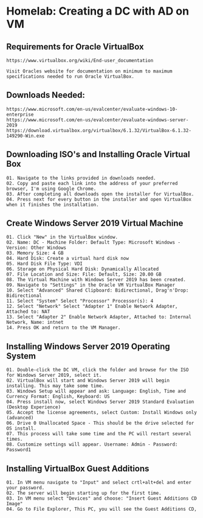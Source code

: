 # Homelab: Creating a DC with AD on VM

## Requirements for Oracle VirtualBox
    https://www.virtualbox.org/wiki/End-user_documentation
    
    Visit Oracles website for documentation on minimum to maximum specifications needed to run Oracle VirtualBox.
    
## Downloads Needed:
    https://www.microsoft.com/en-us/evalcenter/evaluate-windows-10-enterprise
    https://www.microsoft.com/en-us/evalcenter/evaluate-windows-server-2019
    https://download.virtualbox.org/virtualbox/6.1.32/VirtualBox-6.1.32-149290-Win.exe

## Downloading ISO's and Installing Oracle Virtual Box
    01. Navigate to the links provided in downloads needed.
    02. Copy and paste each link into the address of your preferred browser, I'm using Google Chrome.
    03. After completing all downloads open the installer for VirtualBox.
    04. Press next for every button in the installer and open VirtualBox when it finishes the installation.

## Create Windows Server 2019 Virtual Machine
    01. Click "New" in the VirtualBox window.
    02. Name: DC - Machine Folder: Default Type: Microsoft Windows - Version: Other Windows
    03. Memory Size: 4 GB
    04. Hard Disk: Create a virtual hard disk now
    05. Hard Disk File Type: VDI
    06. Storage on Physical Hard Disk: Dynamically Allocated
    07. File Location and Size: File: Default, Size: 20.00 GB
    08. The Virtual Machine with Windows Server 2019 has been created.
    09. Navigate to "Settings" in the Oracle VM VirtualBox Manager
    10. Select "Advanced" Shared Clipboard: Bidirectional, Drag'n'Drop: Bidirectional
    11. Select "System" Select "Processor" Processor(s): 4
    12. Select "Network" Select "Adapter 1" Enable Network Adapter, Attached to: NAT
    13. Select "Adapter 2" Enable Network Adapter, Attached to: Internal Network, Name: intnet
    14. Press OK and return to the VM Manager.
    
##  Installing Windows Server 2019 Operating System
    01. Double-click the DC VM, click the folder and browse for the ISO for Windows Server 2019, select it.
    02. VirtualBox will start and Windows Server 2019 will begin installing. This may take some time.
    03. Windows Setup will appear and ask: Language: English, Time and Currency Format: English, Keyboard: US
    04. Press install now, select Windows Server 2019 Standard Evaluation (Desktop Experience)
    05. Accept the license agreements, select Custom: Install Windows only (advanced)
    06. Drive 0 Unallocated Space - This should be the drive selected for OS install. 
    07. This process will take some time and the PC will restart several times.
    08. Customize settings will appear. Username: Admin - Password: Password1
    
 ##  Installing VirtualBox Guest Additions   
    01. In VM menu navigate to "Input" and select crtl+alt+del and enter your password.
    02. The server will begin starting up for the first time.
    03. In VM menu select "Devices" and choose: "Insert Guest Additions CD Image"
    04. Go to File Explorer, This PC, you will see the Guest Additions CD,
    
    
    
